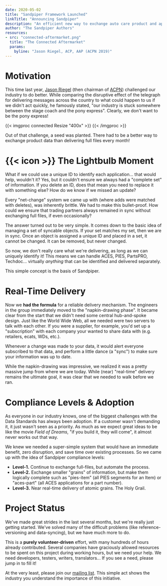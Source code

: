 ```yaml
---
date: 2020-05-02
title: "Sandpiper Framework Launched"
linkTitle: "Announcing Sandpiper"
description: "An efficient new way to exchange auto care product and application data."
author: "The Sandpiper Authors"
resources:
- src: "connected-aftermarket.png"
  title: "The Connected Aftermarket"
  params:
    byline: "Jason Riegel, ACP, AAP (ACPN 2019)"
---
```



# Motivation

This time last year, [Jason Riegel](https://www.linkedin.com/in/jasonriegel/) (then chairman of [ACPN](https://www.autocare.org/who-we-are/segments/acpn/automotive-content-professionals-network/)) challenged our industry to do better. While comparing the disruptive effect of the telegraph for delivering messages across the country to what could happen to us if we didn't act quickly, he famously stated, "our industry is stuck somewhere between the stage coach and the pony express". Clearly, we don't want to be the pony express!

{{< imgproc connected Resize "400x" >}}
{{< /imgproc >}}

Out of that challenge, a seed was planted. There had to be a better way to exchange product data than delivering full files every month!

#  {{< icon >}} The Lightbulb Moment

What if we could use a unique ID to identify each application... that would help, wouldn't it? Yes, but it couldn't ensure we always had a "complete set" of information. If you delete an ID, does that mean you need to replace it with something else? How do we know if we missed an update?

Every "net-change" system we came up with (where adds were matched with deletes), was inherently brittle. We had to make this bullet-proof. How could we ensure that trading partners always remained in sync without exchanging full files, if even occasionally?

The answer turned out to be very simple. It comes down to the basic idea of managing a set of syncable objects. If your set matches my set, then we are in sync. Once an object is assigned a unique ID and placed in a set, it cannot be changed. It can be removed, but never changed.

So now, we don't really care what we're delivering, as long as we can uniquely identify it! This means we can handle ACES, PIES, PartsPRO, Techdoc... virtually *anything* that can be identified and delivered separately.

This simple concept is the basis of Sandpiper.

# Real-Time Delivery

Now we **had the formula** for a reliable delivery mechanism. The engineers in the group immediately moved to the "napkin-drawing phase". It became clear from the start that we didn't need some central hub-and-spoke design. Just like the World Wide Web, all we needed were two servers to talk with each other. If you were a supplier, for example, you'd set up a "subscription" with each company your wanted to share data with (e.g. retailers, ecats, WDs, etc.).

Whenever a change was made to your data, it would alert everyone subscribed to that data, and perform a little dance (a "sync") to make sure your information was up to date.

While the napkin-drawing was impressive, we realized it was a pretty massive jump from where we are today. While (near) "real-time" delivery remains the ultimate goal, it was clear that we needed to walk before we ran.

# Compliance Levels & Adoption

As everyone in our industry knows, one of the biggest challenges with the Data Standards has always been adoption. If a customer wasn't demanding it, it just wasn't seen as a priority. As much as we expect great ideas to be like the movie *Field of Dreams*, "if you build it, they will come", it almost never works out that way.

We knew we needed a super-simple system that would have an immediate benefit, zero disruption, and save time over existing processes. So we came up with the idea of Sandpiper compliance levels:

* **Level-1.** Continue to exchange full-files, but automate the process.
* **Level-2.** Exchange smaller "grains" of information, but make them logically complete such as "pies-item" (all PIES segments for an Item) or "aces-part" (all ACES applications for a part number).
* **Level-3.** Near real-time delivery of atomic grains. The Holy Grail.

# Project Status

We've made great strides in the last several months, but we're really just getting started. We've solved many of the difficult problems (like reference-versioning and data-syncing), but we have much more to do.

This is a **purely volunteer-driven** effort, with many hundreds of hours already contributed. Several companies have graciously allowed resources to be spent on this project during working hours, but we need your help. We need developers, testers, writers, translators... If you see a need, please jump in to fill it!

At the very least, please join our [mailing list](https://mailchi.mp/172fd6548eee/sandpiper). This simple act shows the industry you understand the importance of this initiative.
